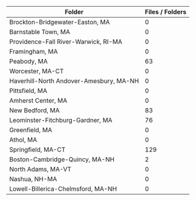| Folder                                  |   Files / Folders |
|-----------------------------------------|-------------------|
| Brockton-Bridgewater-Easton, MA         |                 0 |
| Barnstable Town, MA                     |                 0 |
| Providence-Fall River-Warwick, RI-MA    |                 0 |
| Framingham, MA                          |                 0 |
| Peabody, MA                             |                63 |
| Worcester, MA-CT                        |                 0 |
| Haverhill-North Andover-Amesbury, MA-NH |                 0 |
| Pittsfield, MA                          |                 0 |
| Amherst Center, MA                      |                 0 |
| New Bedford, MA                         |                83 |
| Leominster-Fitchburg-Gardner, MA        |                76 |
| Greenfield, MA                          |                 0 |
| Athol, MA                               |                 0 |
| Springfield, MA-CT                      |               129 |
| Boston-Cambridge-Quincy, MA-NH          |                 2 |
| North Adams, MA-VT                      |                 0 |
| Nashua, NH-MA                           |                 0 |
| Lowell-Billerica-Chelmsford, MA-NH      |                 0 |